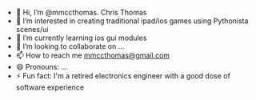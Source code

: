 - 👋 Hi, I’m @mmccthomas. Chris Thomas
- 👀 I’m interested in creating traditional ipad/ios games using Pythonista scenes/ui
- 🌱 I’m currently learning ios gui modules
- 💞️ I’m looking to collaborate on ...
- 📫 How to reach me mmccthomas@gmail.com
- 😄 Pronouns: ...
- ⚡ Fun fact: I'm a retired electronics engineer with a good dose of software experience

<!---
mmccthomas/mmccthomas is a ✨ special ✨ repository because its `README.md` (this file) appears on your GitHub profile.
You can click the Preview link to take a look at your changes.
--->

